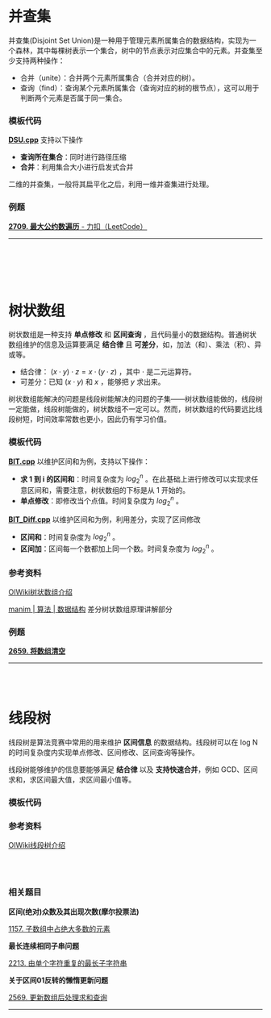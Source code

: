 # 并查集

并查集(Disjoint Set Union)是一种用于管理元素所属集合的数据结构，实现为一个森林，其中每棵树表示一个集合，树中的节点表示对应集合中的元素。并查集至少支持两种操作：

- 合并（unite）：合并两个元素所属集合（合并对应的树）。
- 查询（find）：查询某个元素所属集合（查询对应的树的根节点），这可以用于判断两个元素是否属于同一集合。

### 模板代码

[**DSU.cpp**](/copypasta/Advanced_Data_Structure/DSU.cpp) 支持以下操作

- **查询所在集合**：同时进行路径压缩
- **合并**：利用集合大小进行启发式合并

二维的并查集，一般将其扁平化之后，利用一维并查集进行处理。


### 例题

[**2709. 最大公约数遍历** - 力扣（LeetCode）](https://leetcode.cn/problems/greatest-common-divisor-traversal/description/)

---

<br/>


<br/>


<br/>


<br/>



# 树状数组

树状数组是一种支持 **单点修改** 和 **区间查询** ，且代码量小的数据结构。普通树状数组维护的信息及运算要满足 **结合律** 且 **可差分**，如，加法（和）、乘法（积）、异或等。

- 结合律： $\left( x\cdot y \right) \cdot z=x\cdot \left( y\cdot z \right)$ ，其中 $\cdot$ 是二元运算符。
- 可差分：已知 $\left ( x\cdot y \right)$  和  $x$ ，能够把 $y$ 求出来。 

树状数组能解决的问题是线段树能解决的问题的子集——树状数组能做的，线段树一定能做，线段树能做的，树状数组不一定可以。然而，树状数组的代码要远比线段树短，时间效率常数也更小，因此仍有学习价值。


### 模板代码

[**BIT.cpp**](/copypasta/Advanced_Data_Structure/BIT.cpp) 以维护区间和为例，支持以下操作：

- **求 1 到 i 的区间和**：时间复杂度为 $log_2^n$ 。在此基础上进行修改可以实现求任意区间和，需要注意，树状数组的下标是从 1 开始的。
- **单点修改**：即修改当个点值。时间复杂度为 $log_2^n$ 。


[**BIT_Diff.cpp**](/copypasta/Advanced_Data_Structure/BIT_Diff.cpp) 以维护区间和为例，利用差分，实现了区间修改
- **区间和**：时间复杂度为 $log_2^n$ 。
- **区间加**：区间每一个数都加上同一个数。时间复杂度为 $log_2^n$ 。


### 参考资料



[OIWiki树状数组介绍](https://oi-wiki.org/ds/fenwick/)

[manim | 算法 | 数据结构](https://www.bilibili.com/video/BV1pE41197Qj/?spm_id_from=333.337.search-card.all.click&vd_source=a7d5a38480a5acb21de3325d1ec0cf14) 差分树状数组原理讲解部分


### 例题

[**2659. 将数组清空**](https://leetcode.cn/problems/make-array-empty/)



---



<br/>


<br/>


# 线段树

线段树是算法竞赛中常用的用来维护 **区间信息** 的数据结构。线段树可以在 log N 的时间复杂度内实现单点修改、区间修改、区间查询等操作。

线段树能够维护的信息要能够满足 **结合律** 以及 **支持快速合并**，例如 GCD、区间求和，求区间最大值，求区间最小值等。

### 模板代码



  
### 参考资料


[OIWiki线段树介绍](https://oi-wiki.org/ds/seg/)

  

<br/>

<br/>

  

### 相关题目

**区间(绝对)众数及其出现次数(摩尔投票法)**

[1157. 子数组中占绝大多数的元素](https://leetcode.cn/problems/online-majority-element-in-subarray/)

**最长连续相同子串问题**

[2213. 由单个字符重复的最长子字符串](https://leetcode.cn/problems/longest-substring-of-one-repeating-character/)

**关于区间01反转的懒惰更新问题**

[2569. 更新数组后处理求和查询](https://leetcode.cn/problems/handling-sum-queries-after-update/)

---